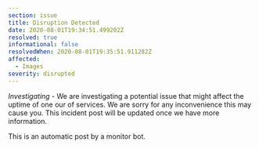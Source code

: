 ```yaml
---
section: issue
title: Disruption Detected
date: 2020-08-01T19:34:51.499202Z
resolved: true
informational: false
resolvedWhen: 2020-08-01T19:35:51.911282Z
affected:
  - Images
severity: disrupted
---
```

*Investigating* - We are investigating a potential issue that might affect the uptime of one our of services. We are sorry for any inconvenience this may cause you. This incident post will be updated once we have more information.

This is an automatic post by a monitor bot.
        